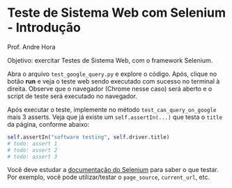 # Teste de Sistema Web com Selenium - Introdução
Prof. Andre Hora

Objetivo: exercitar Testes de Sistema Web, com o framework Selenium.

Abra o arquivo `test_google_query.py` e explore o código. Após, clique no botão **run** e veja o teste web sendo executado com sucesso no terminal à direita.
Observe que o navegador (Chrome nesse caso) será aberto e o script de teste será executado no navegador.

Após executar o teste, implemente no método `test_can_query_on_google` mais 3 asserts.
Veja que já existe um `self.assertIn(...)` que testa o `title` da página, conforme abaixo:

```python
self.assertIn("software testing", self.driver.title)
# todo: assert 1
# todo: assert 2
# todo: assert 3
```

Você deve estudar a [documentação do Selenium](https://selenium-python.readthedocs.io/api.html) para saber o que testar. Por exemplo, você pode utilizar/testar o `page_source`, `current_url`, etc.